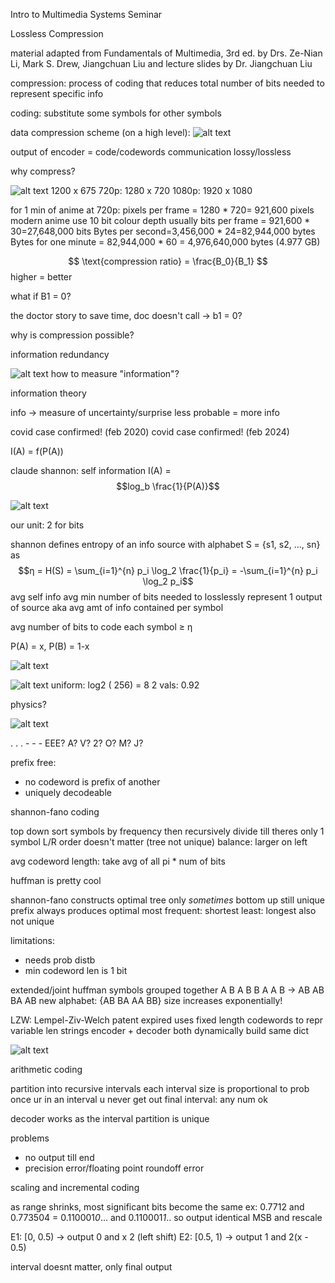 Intro to Multimedia Systems Seminar

Lossless Compression

material adapted from Fundamentals of Multimedia, 3rd ed. by Drs. Ze-Nian Li, Mark S. Drew, Jiangchuan Liu
and lecture slides by Dr. Jiangchuan Liu

compression: process of coding that reduces total number of bits needed to represent specific info

coding: substitute some symbols for other symbols

data compression scheme (on a high level):
![alt text](image-1.png)

output of encoder = code/codewords
communication
lossy/lossless

why compress?

![alt text](image.png)
1200 x 675
720p: 1280 x 720
1080p: 1920 x 1080

for 1 min of anime at 720p:
pixels per frame = 1280 * 720= 921,600 pixels
modern anime use 10 bit colour depth usually
bits per frame = 921,600 * 30=27,648,000 bits
Bytes per second=3,456,000 * 24=82,944,000 bytes
Bytes for one minute = 82,944,000 * 60 = 4,976,640,000 bytes
(4.977 GB)

$$
\text{compression ratio} = \frac{B_0}{B_1}
$$
higher = better

what if B1 = 0?

the doctor story
to save time, doc doesn't call -> b1 = 0?

why is compression possible?

information redundancy

![alt text](image.png)
how to measure "information"?

information theory

info -> measure of uncertainty/surprise
less probable = more info

covid case confirmed! (feb 2020)
covid case confirmed! (feb 2024)

I(A) = f(P(A))

claude shannon: self information
I(A) = $$log_b \frac{1}{P(A)}$$

![alt text](image-2.png)

our unit: 2 for bits

shannon defines entropy of an info source with alphabet S = {s1, s2, ..., sn} as
$$η = H(S) = \sum_{i=1}^{n} p_i \log_2 \frac{1}{p_i} = -\sum_{i=1}^{n} p_i \log_2 p_i$$
avg self info
avg min number of bits needed to losslessly represent 1 output of source
aka avg amt of info contained per symbol

avg number of bits to code each symbol ≥ η 


P(A) = x, P(B) = 1-x

![alt text](image-3.png)

![alt text](image-4.png)
uniform: log2 ( 256) = 8
2 vals: 0.92

physics?

![alt text](image-5.png)

. . . - - - 
EEE? A? V? 2? O? M? J?

prefix free:
- no codeword is prefix of another
- uniquely decodeable

shannon-fano coding

top down
sort symbols by frequency then recursively divide till theres only 1 symbol
L/R order doesn't matter (tree not unique)
balance: larger on left

avg codeword length: take avg of all pi * num of bits

huffman is pretty cool

shannon-fano constructs optimal tree only *sometimes*
bottom up
still unique prefix
always produces optimal
most frequent: shortest
least: longest
also not unique

limitations:
- needs prob distb
- min codeword len is 1 bit

extended/joint huffman
symbols grouped together
A B A B B A A B -> AB AB BA AB
new alphabet: {AB BA AA BB}
size increases exponentially!


LZW: Lempel-Ziv-Welch
patent expired
uses fixed length codewords to repr variable len strings
encoder + decoder both dynamically build same dict

![alt text](image-6.png)

arithmetic coding

partition into recursive intervals
each interval size is proportional to prob
once ur in an interval u never get out
final interval: any num ok

decoder works as the interval partition is unique

problems
- no output till end
- precision error/floating point roundoff error

scaling and incremental coding

as range shrinks, most significant bits become the same
ex: 0.7712 and 0.773504 = 0.110001*0*... and 0.110001*1*..
so output identical MSB and rescale

E1: [0, 0.5) -> output 0 and x 2 (left shift)
E2: [0.5, 1) -> output 1 and 2(x - 0.5)

interval doesnt matter, only final output